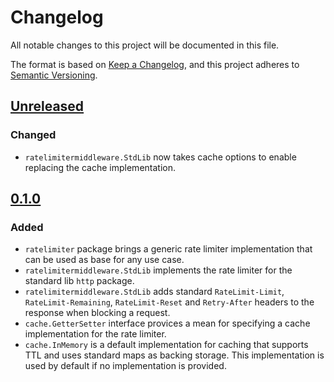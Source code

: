 # Changelog

All notable changes to this project will be documented in this file.

The format is based on [Keep a Changelog](https://keepachangelog.com/en/1.1.0/),
and this project adheres to [Semantic Versioning](https://semver.org/spec/v2.0.0.html).

## [Unreleased]

### Changed

- `ratelimitermiddleware.StdLib` now takes cache options to enable replacing the cache implementation.

## [0.1.0]

### Added

- `ratelimiter` package brings a generic rate limiter implementation that can be used as base for any use case.
- `ratelimitermiddleware.StdLib` implements the rate limiter for the standard lib `http` package.
- `ratelimitermiddleware.StdLib` adds standard `RateLimit-Limit`, `RateLimit-Remaining`, `RateLimit-Reset` and `Retry-After` headers to the response when blocking a request.
- `cache.GetterSetter` interface provices a mean for specifying a cache implementation for the rate limiter.
- `cache.InMemory` is a default implementation for caching that supports TTL and uses standard maps as backing storage. This implementation is used by default if no implementation is provided.

[Unreleased]: https://github.com/rcdmk/go-ratelimiter/compare/v0.1.0...HEAD
[0.1.0]: https://github.com/rcdmk/go-ratelimiter/commits/v0.1.0/
